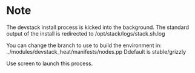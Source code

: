 # Note #
The devstack install process is kicked into the background.  The standard output of the install is redirected to /opt/stack/logs/stack.sh.log 


You can change the branch to use to build the environment in: ../modules/devstack_heat/manifests/nodes.pp 
Ddefault is stable/grizzly

Use screen to launch this process.


